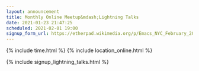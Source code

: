 ```yaml
---
layout: announcement
title: Monthly Online Meetup&mdash;Lightning Talks
date: 2021-01-23 21:47:25
scheduled: 2021-02-01 19:00
signup_form_url: https://etherpad.wikimedia.org/p/Emacs_NYC_February_2021_Lightning_Talks
---
```


{% include time.html %}
{% include location_online.html %}

{% include signup_lightning_talks.html %}
